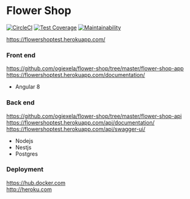 # Flower Shop

[![CircleCI](https://circleci.com/gh/ogiexela/flower-shop.svg?style=shield)](https://circleci.com/gh/ogiexela/flower-shop)
[![Test Coverage](https://api.codeclimate.com/v1/badges/e17d19dae3e3620914bc/test_coverage)](https://codeclimate.com/github/ogiexela/flower-shop/test_coverage)
[![Maintainability](https://api.codeclimate.com/v1/badges/e17d19dae3e3620914bc/maintainability)](https://codeclimate.com/github/ogiexela/flower-shop/maintainability)

https://flowershoptest.herokuapp.com/

### Front end
https://github.com/ogiexela/flower-shop/tree/master/flower-shop-app  
https://flowershoptest.herokuapp.com/documentation/  

* Angular 8  

### Back end
https://github.com/ogiexela/flower-shop/tree/master/flower-shop-api  
https://flowershoptest.herokuapp.com/api/documentation/  
https://flowershoptest.herokuapp.com/api/swagger-ui/  

* Nodejs
* Nestjs
* Postgres  


### Deployment
https://hub.docker.com  
http://heroku.com  
